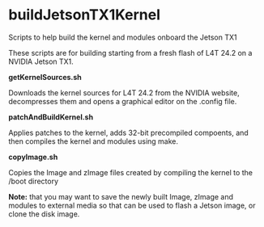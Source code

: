 # buildJetsonTX1Kernel
Scripts to help build the kernel and modules onboard the Jetson TX1

These scripts are for building starting from a fresh flash of L4T 24.2 on a NVIDIA Jetson TX1. 

<strong>getKernelSources.sh</strong>

Downloads the kernel sources for L4T 24.2 from the NVIDIA website, decompresses them and opens a graphical editor on the .config file. 

<strong>patchAndBuildKernel.sh</strong>

Applies patches to the kernel, adds 32-bit precompiled compoents, and then compiles the kernel and modules using make.

<strong>copyImage.sh</strong>

Copies the Image and zImage files created by compiling the kernel to the /boot directory


<strong>Note:</strong> that you may want to save the newly built Image, zImage and modules to external media so that can be used to flash a Jetson image, or clone the disk image.


